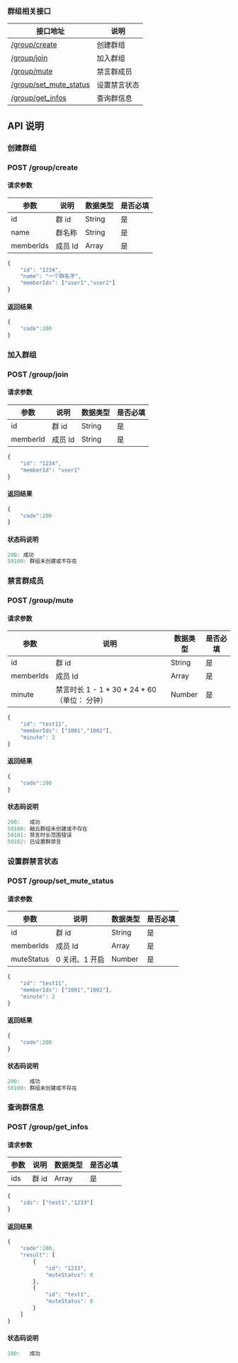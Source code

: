 ### 群组相关接口

| 接口地址 | 说明 |
|---------|-----|
| [/group/create](#post-groupcreate) | 创建群组 |
| [/group/join](#post-groupjoin) | 加入群组 |
| [/group/mute](#post-groupmute) | 禁言群成员 |
| [/group/set_mute_status](#post-groupmuteset_mute_status) | 设置禁言状态 |
| [/group/get_infos](#post-getinfos) | 查询群信息 |


## API 说明

### 创建群组

### POST /group/create

#### 请求参数

|参数|说明|数据类型|是否必填|
|---|----|------|------|
|id|群 id|String| 是|
|name|群名称 |String| 是|
|memberIds|成员 Id |Array| 是|

```js
{
    "id": "1234",
    "name": "一个群名字",
    "memberIds": ["user1","user2"]
}
```

#### 返回结果

```js
{
    "code":200
}
```

### 加入群组

### POST /group/join

#### 请求参数

|参数|说明|数据类型|是否必填|
|---|----|------|------|
|id|群 id|String| 是|
|memberId|成员 Id |String| 是|

```js
{
    "id": "1234",
    "memberId": "user1"
}
```

#### 返回结果

```js
{
    "code":200 
}
```

#### 状态码说明

```js
200: 成功
50100: 群组未创建或不存在
```

### 禁言群成员

### POST /group/mute

#### 请求参数

|参数|说明|数据类型|是否必填|
|---|----|------|------|
|id|群 id|String| 是|
|memberIds|成员 Id |Array| 是|
|minute|禁言时长 1 - 1 * 30 * 24 * 60 （单位： 分钟） |Number| 是|

```js
{
	"id": "test11",
	"memberIds": ["1001","1002"],
	"minute": 2
}
```

#### 返回结果

```js
{
    "code":200 
}
```

#### 状态码说明

```js
200:   成功
50100: 融云群组未创建或不存在
50101: 禁言时长范围错误
50102: 已设置群禁言
```

### 设置群禁言状态

### POST /group/set_mute_status

#### 请求参数

|参数|说明|数据类型|是否必填|
|---|----|------|------|
|id|群 id|String| 是|
|memberIds|成员 Id |Array| 是|
|muteStatus| 0 关闭、1 开启 |Number| 是|

```js
{
	"id": "test11",
	"memberIds": ["1001","1002"],
	"minute": 2
}
```

#### 返回结果

```js
{
    "code":200 
}
```

#### 状态码说明

```js
200:   成功
50100: 群组未创建或不存在
```


### 查询群信息

### POST /group/get_infos

#### 请求参数

|参数|说明|数据类型|是否必填|
|---|----|------|------|
|ids|群 id |Array| 是|

```js
{
	"ids": ["test1","1233"]
}
```

#### 返回结果

```js
{
    "code":200,
    "result": [
        {
            "id": "1233",
            "muteStatus": 0
        },
        {
            "id": "test1",
            "muteStatus": 0
        }
    ]
}
```

#### 状态码说明

```js
200:   成功
```